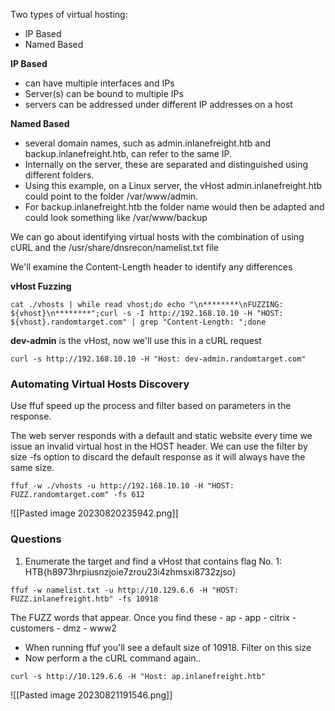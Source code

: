 
Two types of virtual hosting:
- IP Based
- Named Based

**IP Based**
- can have multiple interfaces and IPs
- Server(s) can be bound to multiple IPs
- servers can be addressed under different IP addresses on a host

**Named Based**
- several domain names, such as admin.inlanefreight.htb and backup.inlanefreight.htb, can refer to the same IP. 
- Internally on the server, these are separated and distinguished using different folders. 
- Using this example, on a Linux server, the vHost admin.inlanefreight.htb could point to the folder /var/www/admin. 
- For backup.inlanefreight.htb the folder name would then be adapted and could look something like /var/www/backup


We can go about identifying virtual hosts with the combination of using cURL and the /usr/share/dnsrecon/namelist.txt file

We'll examine the Content-Length header to identify any differences

**vHost Fuzzing**
```
cat ./vhosts | while read vhost;do echo "\n********\nFUZZING: ${vhost}\n********";curl -s -I http://192.168.10.10 -H "HOST: ${vhost}.randomtarget.com" | grep "Content-Length: ";done
```

**dev-admin** is the vHost, now we'll use this in a cURL request

```
curl -s http://192.168.10.10 -H "Host: dev-admin.randomtarget.com"
```


### Automating Virtual Hosts Discovery

Use ffuf speed up the process and filter based on parameters in the response.

The web server responds with a default and static website every time we issue an invalid virtual host in the HOST header. We can use the filter by size -fs option to discard the default response as it will always have the same size.

```
ffuf -w ./vhosts -u http://192.168.10.10 -H "HOST: FUZZ.randomtarget.com" -fs 612
```

![[Pasted image 20230820235942.png]]

### Questions
1)  Enumerate the target and find a vHost that contains flag No. 1: HTB{h8973hrpiusnzjoie7zrou23i4zhmsxi8732zjso}
```
ffuf -w namelist.txt -u http://10.129.6.6 -H "HOST: FUZZ.inlanefreight.htb" -fs 10918
```

The FUZZ words that appear. Once you find these
	- ap
	- app
	- citrix
	- customers
	- dmz
	- www2

- When running ffuf you'll see a default size of 10918. Filter on this size
- Now perform a the cURL command again..
```
curl -s http://10.129.6.6 -H "Host: ap.inlanefreight.htb"
```
![[Pasted image 20230821191546.png]]



